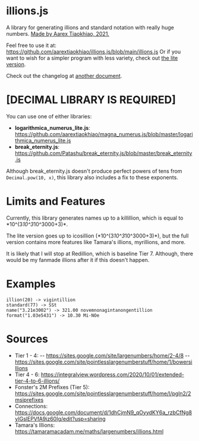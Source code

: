 # illions.js
A library for generating illions and standard notation with really huge numbers.
[Made by Aarex Tiaokhiao, 2021.](https://aarextiaokhiao.github.io/googology/)

Feel free to use it at: https://github.com/aarextiaokhiao/illions.js/blob/main/illions.js
Or if you want to wish for a simpler program with less variety, check out [the lite version]( https://github.com/aarextiaokhiao/illions.js/blob/main/illions.js).

Check out the changelog at [another document](changelog.md).

# [DECIMAL LIBRARY IS REQUIRED]
You can use one of either libraries:
- **logarithmica_numerus_lite.js**: https://github.com/aarextiaokhiao/magna_numerus.js/blob/master/logarithmica_numerus_lite.js
- **break_eternity.js**: https://github.com/Patashu/break_eternity.js/blob/master/break_eternity.js

Although break_eternity.js doesn't produce perfect powers of tens from ``Decimal.pow(10, x)``, this library also includes a fix to these exponents.

# Limits and Features
Currently, this library generates names up to a killillion, which is equal to \*10^(3*10^3*10^3000+3)\*.

The lite version goes up to icosillion (\*10^(3*10^3*10^3000+3)\*), but the full version contains more features like Tamara's illions, myrillions, and more.

It is likely that I will stop at Redillion, which is baseline Tier 7. Although, there would be my fanmade illions after it if this doesn't happen.

# Examples
```
illion(20) -> vigintillion
standard(77) -> SSt
name("3.21e3002") -> 321.00 novemnonagintanongentillion
format("1.03e5431") -> 10.30 Mi-NOe
```

# Sources
- Tier 1 - 4:
-- https://sites.google.com/site/largenumbers/home/2-4/8
-- https://sites.google.com/site/pointlesslargenumberstuff/home/1/bowersillions
- Tier 4 - 6: https://integralview.wordpress.com/2020/10/01/extended-tier-4-to-6-illions/
- Fonster's 2M Prefixes (Tier 5): https://sites.google.com/site/pointlesslargenumberstuff/home/l/pgln2/2msiprefixes
- Connections: https://docs.google.com/document/d/1dhCjmN9_qOyydKY6a_rzbCfNg8yIGslEPVfA9iz60Ig/edit?usp=sharing
- Tamara's Illions: https://tamaramacadam.me/maths/largenumbers/illions.html